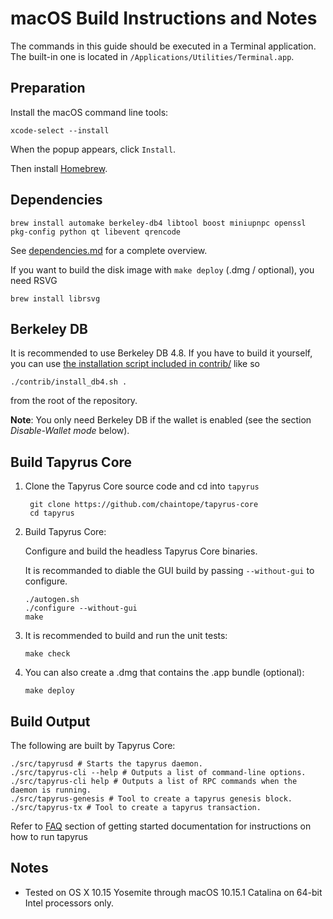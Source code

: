 macOS Build Instructions and Notes
====================================
The commands in this guide should be executed in a Terminal application.
The built-in one is located in `/Applications/Utilities/Terminal.app`.

Preparation
-----------
Install the macOS command line tools:

`xcode-select --install`

When the popup appears, click `Install`.

Then install [Homebrew](https://brew.sh).

Dependencies
----------------------

    brew install automake berkeley-db4 libtool boost miniupnpc openssl pkg-config python qt libevent qrencode

See [dependencies.md](dependencies.md) for a complete overview.

If you want to build the disk image with `make deploy` (.dmg / optional), you need RSVG

    brew install librsvg

Berkeley DB
-----------
It is recommended to use Berkeley DB 4.8. If you have to build it yourself,
you can use [the installation script included in contrib/](/contrib/install_db4.sh)
like so

```shell
./contrib/install_db4.sh .
```

from the root of the repository.

**Note**: You only need Berkeley DB if the wallet is enabled (see the section *Disable-Wallet mode* below).

Build Tapyrus Core
------------------------

1. Clone the Tapyrus Core source code and cd into `tapyrus`

        git clone https://github.com/chaintope/tapyrus-core
        cd tapyrus

2.  Build Tapyrus Core:

    Configure and build the headless Tapyrus Core binaries.

    It is recommanded to diable the GUI build by passing `--without-gui` to configure.

        ./autogen.sh
        ./configure --without-gui
        make

3.  It is recommended to build and run the unit tests:

        make check

4.  You can also create a .dmg that contains the .app bundle (optional):

        make deploy

Build Output
------------

The following are built by Tapyrus Core:

    ./src/tapyrusd # Starts the tapyrus daemon.
    ./src/tapyrus-cli --help # Outputs a list of command-line options.
    ./src/tapyrus-cli help # Outputs a list of RPC commands when the daemon is running.
    ./src/tapyrus-genesis # Tool to create a tapyrus genesis block.
    ./src/tapyrus-tx # Tool to create a tapyrus transaction.

Refer to [FAQ](https://github.com/chaintope/tapyrus-core/new/master/doc/tapyrus#faq) section of getting started documentation for instructions on how to run tapyrus

Notes
-----

* Tested on OS X 10.15 Yosemite through macOS 10.15.1 Catalina on 64-bit Intel processors only.

